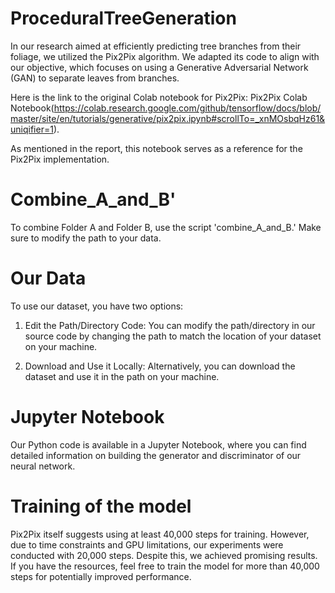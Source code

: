# ProceduralTreeGeneration 
In our research aimed at efficiently predicting tree branches from their foliage, we utilized the Pix2Pix algorithm. We adapted its code to align with our objective, which focuses on using a Generative Adversarial Network (GAN) to separate leaves from branches.

Here is the link to the original Colab notebook for Pix2Pix: Pix2Pix Colab Notebook(https://colab.research.google.com/github/tensorflow/docs/blob/master/site/en/tutorials/generative/pix2pix.ipynb#scrollTo=_xnMOsbqHz61&uniqifier=1). 

As mentioned in the report, this notebook serves as a reference for the Pix2Pix implementation. 

# Combine_A_and_B'
To combine Folder A and Folder B, use the script 'combine_A_and_B.' Make sure to modify the path to your data.

# Our Data 
To use our dataset, you have two options:

1. Edit the Path/Directory Code: You can modify the path/directory in our source code by changing the path to match the location of your dataset on your machine.

2. Download and Use it Locally: Alternatively, you can download the dataset and use it in the path on your machine.

# Jupyter Notebook
Our Python code is available in a Jupyter Notebook, where you can find detailed information on building the generator and discriminator of our neural network.

# Training of the model 
Pix2Pix itself suggests using at least 40,000 steps for training. However, due to time constraints and GPU limitations, our experiments were conducted with 20,000 steps. Despite this, we achieved promising results. If you have the resources, feel free to train the model for more than 40,000 steps for potentially improved performance.
